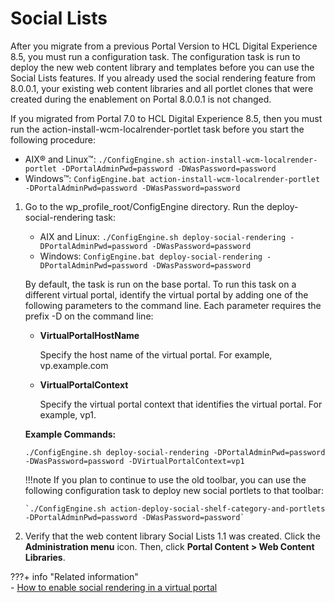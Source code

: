 # Social Lists

After you migrate from a previous Portal Version to HCL Digital Experience 8.5, you must run a configuration task. The configuration task is run to deploy the new web content library and templates before you can use the Social Lists features. If you already used the social rendering feature from 8.0.0.1, your existing web content libraries and all portlet clones that were created during the enablement on Portal 8.0.0.1 is not changed.

If you migrated from Portal 7.0 to HCL Digital Experience 8.5, then you must run the action-install-wcm-localrender-portlet task before you start the following procedure:

-   AIX® and Linux™: `./ConfigEngine.sh action-install-wcm-localrender-portlet -DPortalAdminPwd=password -DWasPassword=password`
-   Windows™: `ConfigEngine.bat action-install-wcm-localrender-portlet -DPortalAdminPwd=password -DWasPassword=password`


1.  Go to the wp_profile_root/ConfigEngine directory. Run the deploy-social-rendering task:

    -   AIX and Linux: `./ConfigEngine.sh deploy-social-rendering -DPortalAdminPwd=password -DWasPassword=password`
    -   Windows: `ConfigEngine.bat deploy-social-rendering -DPortalAdminPwd=password -DWasPassword=password`
    
    By default, the task is run on the base portal. To run this task on a different virtual portal, identify the virtual portal by adding one of the following parameters to the command line. Each parameter requires the prefix -D on the command line:

    -   **VirtualPortalHostName**

        Specify the host name of the virtual portal. For example, vp.example.com

    -   **VirtualPortalContext**

        Specify the virtual portal context that identifies the virtual portal. For example, vp1.

    **Example Commands:**

    `./ConfigEngine.sh deploy-social-rendering -DPortalAdminPwd=password -DWasPassword=password -DVirtualPortalContext=vp1`

    !!!note
        If you plan to continue to use the old toolbar, you can use the following configuration task to deploy new social portlets to that toolbar:<br>

        `./ConfigEngine.sh action-deploy-social-shelf-category-and-portlets -DPortalAdminPwd=password -DWasPassword=password`

2.  Verify that the web content library Social Lists 1.1 was created. Click the **Administration menu** icon. Then, click **Portal Content > Web Content Libraries**.



???+ info "Related information"  
    -   [How to enable social rendering in a virtual portal](../../../../../../build_sites/social_rendering/administering_social_list/add_sociallists_to_virtualportal.md)


